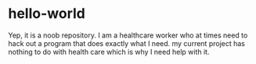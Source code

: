 # hello-world
Yep, it is a noob repository.
I am a healthcare worker who at times need to hack out a program that does exactly what I need.
my current project has nothing to do with health care which is why I need help with it.
